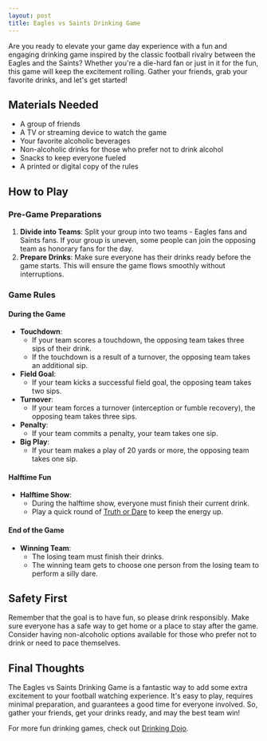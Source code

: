 ```yaml
---
layout: post
title: Eagles vs Saints Drinking Game
---
```



Are you ready to elevate your game day experience with a fun and engaging drinking game inspired by the classic football rivalry between the Eagles and the Saints? Whether you're a die-hard fan or just in it for the fun, this game will keep the excitement rolling. Gather your friends, grab your favorite drinks, and let's get started!

## Materials Needed

- A group of friends
- A TV or streaming device to watch the game
- Your favorite alcoholic beverages
- Non-alcoholic drinks for those who prefer not to drink alcohol
- Snacks to keep everyone fueled
- A printed or digital copy of the rules

## How to Play

### Pre-Game Preparations

1. **Divide into Teams**: Split your group into two teams - Eagles fans and Saints fans. If your group is uneven, some people can join the opposing team as honorary fans for the day.
2. **Prepare Drinks**: Make sure everyone has their drinks ready before the game starts. This will ensure the game flows smoothly without interruptions.

### Game Rules

#### During the Game

- **Touchdown**:
  - If your team scores a touchdown, the opposing team takes three sips of their drink.
  - If the touchdown is a result of a turnover, the opposing team takes an additional sip.
- **Field Goal**:
  - If your team kicks a successful field goal, the opposing team takes two sips.
- **Turnover**:
  - If your team forces a turnover (interception or fumble recovery), the opposing team takes three sips.
- **Penalty**:
  - If your team commits a penalty, your team takes one sip.
- **Big Play**:
  - If your team makes a play of 20 yards or more, the opposing team takes one sip.

#### Halftime Fun

- **Halftime Show**:
  - During the halftime show, everyone must finish their current drink.
  - Play a quick round of [Truth or Dare](https://drinkingdojo.com/games/truth-or-dare) to keep the energy up.

#### End of the Game

- **Winning Team**:
  - The losing team must finish their drinks.
  - The winning team gets to choose one person from the losing team to perform a silly dare.

## Safety First

Remember that the goal is to have fun, so please drink responsibly. Make sure everyone has a safe way to get home or a place to stay after the game. Consider having non-alcoholic options available for those who prefer not to drink or need to pace themselves.

## Final Thoughts

The Eagles vs Saints Drinking Game is a fantastic way to add some extra excitement to your football watching experience. It's easy to play, requires minimal preparation, and guarantees a good time for everyone involved. So, gather your friends, get your drinks ready, and may the best team win!

For more fun drinking games, check out [Drinking Dojo](https://drinkingdojo.com/).
